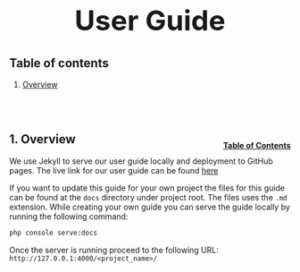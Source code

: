 <h1 style="font-size: 50px; text-align: center;">User Guide</h1>

## Table of contents
1. [Overview](#overview)

<br>
<br>

## 1. Overview <a id="overview"></a><span style="float: right; font-size: 14px; padding-top: 15px;">[Table of Contents](#table-of-contents)</span>
We use Jekyll to serve our user guide locally and deployment to GitHub pages.  The live link for our user guide can be found [here](https://chapmancbvcu.github.io/chappy-php/)

If you want to update this guide for your own project the files for this guide can be found at the `docs` directory under project root.  The files uses the `.md` extension.  While creating your own guide you can serve the guide locally by running the following command:

```sh
php console serve:docs
```

Once the server is running proceed to the following URL: `http://127.0.0.1:4000/<project_name>/`